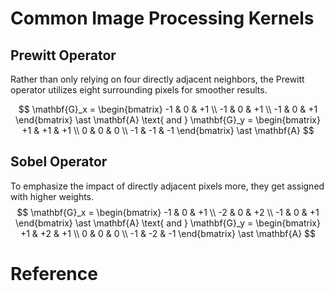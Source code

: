 # Common Image Processing Kernels

## Prewitt Operator

Rather than only relying on four directly adjacent neighbors, the Prewitt operator utilizes eight surrounding pixels for smoother results.

$$
\mathbf{G}_x = \begin{bmatrix} -1 & 0 & +1 \\ -1 & 0 & +1 \\ -1 & 0 & +1 \end{bmatrix} \ast \mathbf{A} \text{ and } \mathbf{G}_y = \begin{bmatrix} +1 & +1 & +1 \\ 0 & 0 & 0 \\ -1 & -1 & -1 \end{bmatrix} \ast \mathbf{A} 
$$

## Sobel Operator

To emphasize the impact of directly adjacent pixels more, they get assigned with higher weights.
$$
\mathbf{G}_x = \begin{bmatrix}
-1 & 0 & +1 \\
-2 & 0 & +2 \\
-1 & 0 & +1
\end{bmatrix} \ast \mathbf{A} \text{ and }
\mathbf{G}_y = \begin{bmatrix}
+1 & +2 & +1 \\
0 & 0 & 0 \\
-1 & -2 & -1
\end{bmatrix} \ast \mathbf{A}
$$



# Reference

[1]:https://lilianweng.github.io/lil-log/2017/12/15/object-recognition-for-dummies-part-2.html